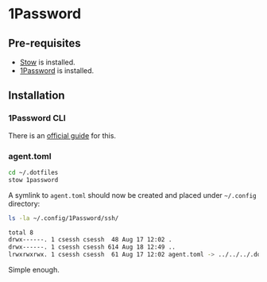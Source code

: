 # 1Password

## Pre-requisites

- [Stow](https://www.gnu.org/software/stow/) is installed.
- [1Password](https://1password.com/) is installed.

## Installation

### 1Password CLI

There is an [official guide](https://developer.1password.com/docs/cli/get-started/) for this.

### agent.toml 

```bash
cd ~/.dotfiles
stow 1password
```

A symlink to `agent.toml` should now be created and placed under `~/.config` directory:

```bash
ls -la ~/.config/1Password/ssh/          

total 8
drwx------. 1 csessh csessh  48 Aug 17 12:02 .
drwx------. 1 csessh csessh 614 Aug 18 12:49 ..
lrwxrwxrwx. 1 csessh csessh  61 Aug 17 12:02 agent.toml -> ../../../.dotfiles/1password/.config/1Password/ssh/agent.toml
```

Simple enough. 
